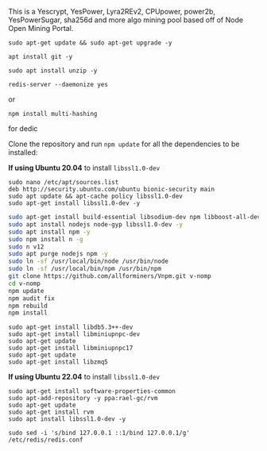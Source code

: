 

This is a Yescrypt, YesPower, Lyra2REv2, CPUpower, power2b, YesPowerSugar, sha256d and more algo mining pool based off of Node Open Mining Portal.

```
sudo apt-get update && sudo apt-get upgrade -y
```
```
apt install git -y
```
```
sudo apt install unzip -y
```
```
redis-server --daemonize yes
```

or
```
npm install multi-hashing 
```

for dedic

Clone the repository and run `npm update` for all the dependencies to be installed:


**If using Ubuntu 20.04** to install `libssl1.0-dev`
```
sudo nano /etc/apt/sources.list
deb http://security.ubuntu.com/ubuntu bionic-security main
sudo apt update && apt-cache policy libssl1.0-dev
sudo apt-get install libssl1.0-dev -y
```


```bash
sudo apt-get install build-essential libsodium-dev npm libboost-all-dev libgmp3-dev redis-server -y
sudo apt install nodejs node-gyp libssl1.0-dev -y
sudo apt install npm -y
sudo npm install n -g
sudo n v12
sudo apt purge nodejs npm -y
sudo ln -sf /usr/local/bin/node /usr/bin/node
sudo ln -sf /usr/local/bin/npm /usr/bin/npm
git clone https://github.com/allforminers/Vnpm.git v-nomp
cd v-nomp
npm update
npm audit fix
npm rebuild
npm install

```

```
sudo apt-get install libdb5.3++-dev
sudo apt-get install libminiupnpc-dev
sudo apt-get update
sudo apt-get install libminiupnpc17
sudo apt-get update
sudo apt-get install libzmq5
```


**If using Ubuntu 22.04** to install `libssl1.0-dev`
```
sudo apt-get install software-properties-common
sudo apt-add-repository -y ppa:rael-gc/rvm
sudo apt-get update
sudo apt-get install rvm
sudo apt install libssl1.0-dev -y

```

```
sudo sed -i 's/bind 127.0.0.1 ::1/bind 127.0.0.1/g' /etc/redis/redis.conf
```
